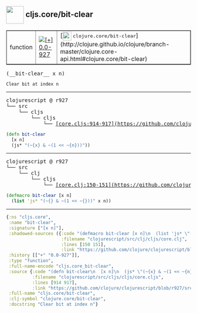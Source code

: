 ## <img width="48px" valign="middle" src="http://i.imgur.com/Hi20huC.png"> cljs.core/bit-clear

 <table border="1">
<tr>
<td>function</td>
<td><a href="https://github.com/cljsinfo/api-refs/tree/0.0-927"><img valign="middle" alt="[+] 0.0-927" src="https://img.shields.io/badge/+-0.0--927-lightgrey.svg"></a> </td>
<td>
[<img height="24px" valign="middle" src="http://i.imgur.com/1GjPKvB.png"> <samp>clojure.core/bit-clear</samp>](http://clojure.github.io/clojure/branch-master/clojure.core-api.html#clojure.core/bit-clear)
</td>
</tr>
</table>

 <samp>
(__bit-clear__ x n)<br>
</samp>

```
Clear bit at index n
```

---

 <pre>
clojurescript @ r927
└── src
    └── cljs
        └── cljs
            └── <ins>[core.cljs:914-917](https://github.com/clojure/clojurescript/blob/r927/src/cljs/cljs/core.cljs#L914-L917)</ins>
</pre>

```clj
(defn bit-clear
  [x n]
  (js* "(~{x} & ~(1 << ~{n}))"))
```


---

 <pre>
clojurescript @ r927
└── src
    └── clj
        └── cljs
            └── <ins>[core.clj:150-151](https://github.com/clojure/clojurescript/blob/r927/src/clj/cljs/core.clj#L150-L151)</ins>
</pre>

```clj
(defmacro bit-clear [x n]
  (list 'js* "(~{} & ~(1 << ~{}))" x n))
```

---

```clj
{:ns "cljs.core",
 :name "bit-clear",
 :signature ["[x n]"],
 :shadowed-sources ({:code "(defmacro bit-clear [x n]\n  (list 'js* \"(~{} & ~(1 << ~{}))\" x n))",
                     :filename "clojurescript/src/clj/cljs/core.clj",
                     :lines [150 151],
                     :link "https://github.com/clojure/clojurescript/blob/r927/src/clj/cljs/core.clj#L150-L151"}),
 :history [["+" "0.0-927"]],
 :type "function",
 :full-name-encode "cljs.core_bit-clear",
 :source {:code "(defn bit-clear\n  [x n]\n  (js* \"(~{x} & ~(1 << ~{n}))\"))",
          :filename "clojurescript/src/cljs/cljs/core.cljs",
          :lines [914 917],
          :link "https://github.com/clojure/clojurescript/blob/r927/src/cljs/cljs/core.cljs#L914-L917"},
 :full-name "cljs.core/bit-clear",
 :clj-symbol "clojure.core/bit-clear",
 :docstring "Clear bit at index n"}

```
